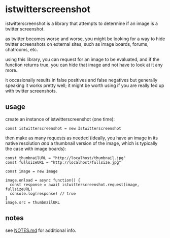 # istwitterscreenshot

istwitterscreenshot is a library that attempts to determine if an image is a twitter screenshot.

as twitter becomes worse and worse, you might be looking for a way to hide twitter screenshots on external sites, such as image boards, forums, chatrooms, etc. 

using this library, you can request for an image to be evaluated, and if the function returns true, you can hide that image and not have to look at it any more.

it occasionally results in false positives and false negatives but generally speaking it works pretty well; it might be worth using if you are really fed up with twitter screenshots.

## usage

create an instance of istwitterscreenshot (one time):

    const istwitterscreenshot = new Istwitterscreenshot
    
then make as many requests as needed (ideally, you have an image in its native resolution *and* a thumbnail version of the image, which is typically the case with image boards):

    const thumbnailURL = "http://localhost/thumbnail.jpg"
    const fullsizeURL = "http://localhost/fullsize.jpg"

    const image = new Image

    image.onload = async function() {
      const response = await istwitterscreenshot.request(image, fullsizeURL)
      console.log(response) // true
    }
    image.src = thumbnailURL
    
## notes

see [NOTES.md](https://github.com/fanfare/istwitterscreenshot/blob/master/NOTES.md) for additional info.
